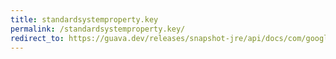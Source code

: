 ```yaml
---
title: standardsystemproperty.key
permalink: /standardsystemproperty.key/
redirect_to: https://guava.dev/releases/snapshot-jre/api/docs/com/google/common/base/StandardSystemProperty.html#key--
---
```

